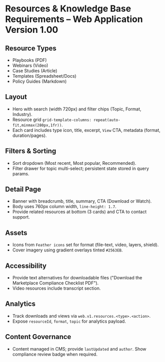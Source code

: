 # Resources & Knowledge Base Requirements – Web Application Version 1.00

## Resource Types
- Playbooks (PDF)
- Webinars (Video)
- Case Studies (Article)
- Templates (Spreadsheet/Docs)
- Policy Guides (Markdown)

## Layout
- Hero with search (width 720px) and filter chips (Topic, Format, Industry).
- Resource grid `grid-template-columns: repeat(auto-fit,minmax(280px,1fr))`.
- Each card includes type icon, title, excerpt, `View` CTA, metadata (format, duration/pages).

## Filters & Sorting
- Sort dropdown (Most recent, Most popular, Recommended).
- Filter drawer for topic multi-select; persistent state stored in query params.

## Detail Page
- Banner with breadcrumb, title, summary, CTA (Download or Watch).
- Body uses 760px column width, `line-height: 1.7`.
- Provide related resources at bottom (3 cards) and CTA to contact support.

## Assets
- Icons from `Feather icons` set for format (file-text, video, layers, shield).
- Cover imagery using gradient overlays tinted `#2563EB`.

## Accessibility
- Provide text alternatives for downloadable files ("Download the Marketplace Compliance Checklist PDF").
- Video resources include transcript section.

## Analytics
- Track downloads and views via `web.v1.resources.<type>.<action>`.
- Expose `resourceId`, `format`, `topic` for analytics payload.

## Content Governance
- Content managed in CMS; provide `lastUpdated` and `author`. Show compliance review badge when required.
